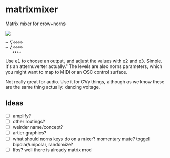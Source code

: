 # matrixmixer

Matrix mixer for crow+norns

![](matrixmixer.git)

    → ⎲⊘⊘⊘⊘
    → ⎳⊘⊘⊘⊘
	   ↓↓↓↓

Use <kbd>e1</kbd> to choose an output, and adjust the values with <kbd>e2</kbd> and <kbd>e3</kbd>. Simple. It's an atternuverter actually." The levels are also norns parameters, which you might want to map to MIDI or an OSC control surface.

Not really great for audio. Use it for CVy things, although as we know these are the same thing actually: dancing voltage.

## Ideas

- [ ] amplify?
- [ ] other routings?
- [ ] weirder name/concept?
- [ ] artier graphics?
- [ ] what should norns keys do on a mixer? momentary mute? toggel bipolar/unipolar, randomize?
- [ ] lfos? well there is already matrix mod

